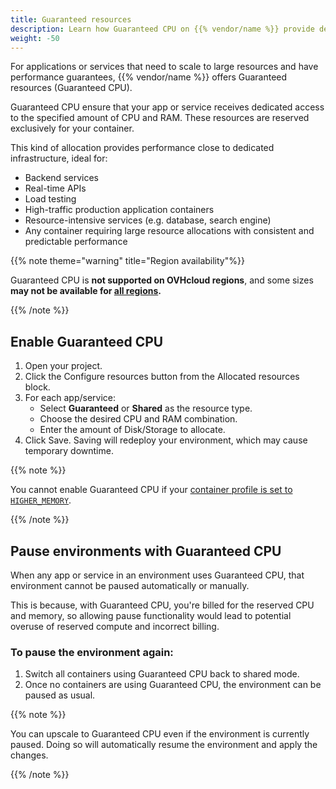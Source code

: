 ```yaml
---
title: Guaranteed resources
description: Learn how Guaranteed CPU on {{% vendor/name %}} provide dedicated CPU and memory allocations for consistent, high-performance workloads. 
weight: -50
---
```


For applications or services that need to scale to large resources and have performance guarantees, {{% vendor/name %}} offers Guaranteed resources (Guaranteed CPU).

Guaranteed CPU ensure that your app or service receives dedicated access to the specified amount of CPU and RAM. These resources are reserved exclusively for your container.

This kind of allocation provides performance close to dedicated infrastructure, ideal for:

- Backend services  
- Real-time APIs  
- Load testing  
- High-traffic production application containers  
- Resource-intensive services (e.g. database, search engine)  
- Any container requiring large resource allocations with consistent and predictable performance  

{{% note theme="warning" title="Region availability"%}}

Guaranteed CPU is **not supported on OVHcloud regions**, and some sizes **may not be available for [all regions](/development/regions.html).** 

{{% /note %}}

## Enable Guaranteed CPU

1. Open your project.
2. Click the Configure resources button from the Allocated resources block.
3. For each app/service:
   - Select **Guaranteed** or **Shared** as the resource type.
   - Choose the desired CPU and RAM combination.
   - Enter the amount of Disk/Storage to allocate.
4. Click Save. Saving will redeploy your environment, which may cause temporary downtime.

{{% note %}}

You cannot enable Guaranteed CPU if your [container profile is set to `HIGHER_MEMORY`](/manage-resources/adjust-resources.html#advanced-container-profiles).

{{% /note %}}

## Pause environments with Guaranteed CPU

When any app or service in an environment uses Guaranteed CPU, that environment cannot be paused automatically or manually. 

This is because, with Guaranteed CPU, you're billed for the reserved CPU and memory, so allowing pause functionality would lead to potential overuse of reserved compute and incorrect billing.

### To pause the environment again:

1. Switch all containers using Guaranteed CPU back to shared mode.
2. Once no containers are using Guaranteed CPU, the environment can be paused as usual.

{{% note %}}

You can upscale to Guaranteed CPU even if the environment is currently paused. Doing so will automatically resume the environment and apply the changes.

{{% /note %}}

